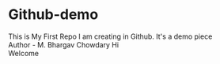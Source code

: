 # Github-demo
This is My First Repo I am creating in Github. It's a demo piece<br>
Author - M. Bhargav Chowdary
Hi<br>
Welcome